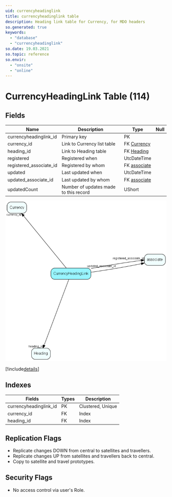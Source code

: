 ```yaml
---
uid: currencyheadinglink
title: currencyheadinglink table
description: Heading link table for Currency, for MDO headers
so.generated: true
keywords:
  - "database"
  - "currencyheadinglink"
so.date: 19.03.2021
so.topic: reference
so.envir:
  - "onsite"
  - "online"
---
```


# CurrencyHeadingLink Table (114)

## Fields

| Name | Description | Type | Null |
|------|-------------|------|:----:|
|currencyheadinglink\_id|Primary key|PK| |
|currency\_id|Link to Currency list table|FK [Currency](Currency.md)| |
|heading\_id|Link to Heading table|FK [Heading](Heading.md)| |
|registered|Registered when|UtcDateTime| |
|registered\_associate\_id|Registered by whom|FK [associate](associate.md)| |
|updated|Last updated when|UtcDateTime| |
|updated\_associate\_id|Last updated by whom|FK [associate](associate.md)| |
|updatedCount|Number of updates made to this record|UShort| |


![CurrencyHeadingLink table relationship diagram](media\CurrencyHeadingLink.png)

[!include[details](./includes/CurrencyHeadingLink.md)]

## Indexes

| Fields | Types | Description |
|--------|-------|-------------|
|currencyheadinglink\_id |PK |Clustered, Unique |
|currency\_id |FK |Index |
|heading\_id |FK |Index |

## Replication Flags

* Replicate changes DOWN from central to satellites and travellers.
* Replicate changes UP from satellites and travellers back to central.
* Copy to satellite and travel prototypes.

## Security Flags

* No access control via user's Role.

